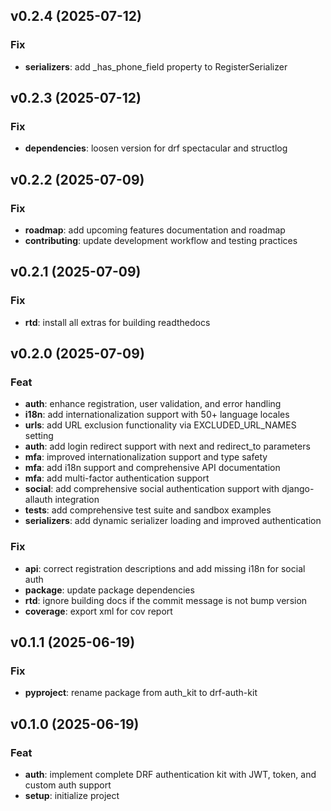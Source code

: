 ## v0.2.4 (2025-07-12)

### Fix

- **serializers**: add _has_phone_field property to RegisterSerializer

## v0.2.3 (2025-07-12)

### Fix

- **dependencies**: loosen version for drf spectacular and structlog

## v0.2.2 (2025-07-09)

### Fix

- **roadmap**: add upcoming features documentation and roadmap
- **contributing**: update development workflow and testing practices

## v0.2.1 (2025-07-09)

### Fix

- **rtd**: install all extras for building readthedocs

## v0.2.0 (2025-07-09)

### Feat

- **auth**: enhance registration, user validation, and error handling
- **i18n**: add internationalization support with 50+ language locales
- **urls**: add URL exclusion functionality via EXCLUDED_URL_NAMES setting
- **auth**: add login redirect support with next and redirect_to parameters
- **mfa**: improved internationalization support and type safety
- **mfa**: add i18n support and comprehensive API documentation
- **mfa**: add multi-factor authentication support
- **social**: add comprehensive social authentication support with django-allauth integration
- **tests**: add comprehensive test suite and sandbox examples
- **serializers**: add dynamic serializer loading and improved authentication

### Fix

- **api**: correct registration descriptions and add missing i18n for social auth
- **package**: update package dependencies
- **rtd**: ignore building docs if the commit message is not bump version
- **coverage**: export xml for cov report

## v0.1.1 (2025-06-19)

### Fix

- **pyproject**: rename package from auth_kit to drf-auth-kit

## v0.1.0 (2025-06-19)

### Feat

- **auth**: implement complete DRF authentication kit with JWT, token, and custom auth support
- **setup**: initialize project

